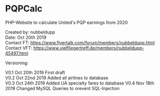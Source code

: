# PQPCalc

PHP-Website to calculate United's PQP earnings from 2020


Created by: nubbeldupp  
Date: Oct 20th 2019  
Contact FT: https://www.flyertalk.com/forum/members/nubbeldupp.html  
Contact VFT: https://www.vielfliegertreff.de/members/nubbeldupp-45497.html  

Versioning:

V0.1 	Oct 20th 2019	First draft  
V0.2 	Oct 22nd 2019	Added all airlines to database  
V0.3	Oct 24th 2019	Added UA specialty fares to database
V0.4	Nov 18th 2019	Changed MySQL Queries to orevent SQL-Injection

